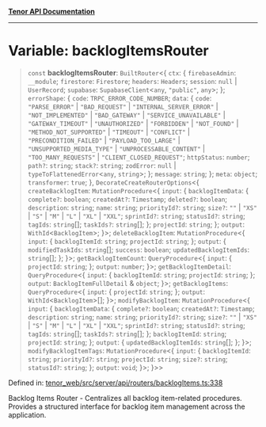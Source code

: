 [**Tenor API Documentation**](../../README.md)

***

# Variable: backlogItemsRouter

> `const` **backlogItemsRouter**: `BuiltRouter`\<\{ `ctx`: \{ `firebaseAdmin`: `__module`; `firestore`: `Firestore`; `headers`: `Headers`; `session`: `null` \| `UserRecord`; `supabase`: `SupabaseClient`\<`any`, `"public"`, `any`\>; \}; `errorShape`: \{ `code`: `TRPC_ERROR_CODE_NUMBER`; `data`: \{ `code`: `"PARSE_ERROR"` \| `"BAD_REQUEST"` \| `"INTERNAL_SERVER_ERROR"` \| `"NOT_IMPLEMENTED"` \| `"BAD_GATEWAY"` \| `"SERVICE_UNAVAILABLE"` \| `"GATEWAY_TIMEOUT"` \| `"UNAUTHORIZED"` \| `"FORBIDDEN"` \| `"NOT_FOUND"` \| `"METHOD_NOT_SUPPORTED"` \| `"TIMEOUT"` \| `"CONFLICT"` \| `"PRECONDITION_FAILED"` \| `"PAYLOAD_TOO_LARGE"` \| `"UNSUPPORTED_MEDIA_TYPE"` \| `"UNPROCESSABLE_CONTENT"` \| `"TOO_MANY_REQUESTS"` \| `"CLIENT_CLOSED_REQUEST"`; `httpStatus`: `number`; `path?`: `string`; `stack?`: `string`; `zodError`: `null` \| `typeToFlattenedError`\<`any`, `string`\>; \}; `message`: `string`; \}; `meta`: `object`; `transformer`: `true`; \}, `DecorateCreateRouterOptions`\<\{ `createBacklogItem`: `MutationProcedure`\<\{ `input`: \{ `backlogItemData`: \{ `complete?`: `boolean`; `createdAt?`: `Timestamp`; `deleted?`: `boolean`; `description`: `string`; `name`: `string`; `priorityId?`: `string`; `size?`: `""` \| `"XS"` \| `"S"` \| `"M"` \| `"L"` \| `"XL"` \| `"XXL"`; `sprintId?`: `string`; `statusId?`: `string`; `tagIds`: `string`[]; `taskIds?`: `string`[]; \}; `projectId`: `string`; \}; `output`: `WithId`\<`BacklogItem`\>; \}\>; `deleteBacklogItem`: `MutationProcedure`\<\{ `input`: \{ `backlogItemId`: `string`; `projectId`: `string`; \}; `output`: \{ `modifiedTaskIds`: `string`[]; `success`: `boolean`; `updatedBacklogItemIds`: `string`[]; \}; \}\>; `getBacklogItemCount`: `QueryProcedure`\<\{ `input`: \{ `projectId`: `string`; \}; `output`: `number`; \}\>; `getBacklogItemDetail`: `QueryProcedure`\<\{ `input`: \{ `backlogItemId`: `string`; `projectId`: `string`; \}; `output`: `BacklogItemFullDetail` & `object`; \}\>; `getBacklogItems`: `QueryProcedure`\<\{ `input`: \{ `projectId`: `string`; \}; `output`: `WithId`\<`BacklogItem`\>[]; \}\>; `modifyBacklogItem`: `MutationProcedure`\<\{ `input`: \{ `backlogItemData`: \{ `complete?`: `boolean`; `createdAt?`: `Timestamp`; `description`: `string`; `name`: `string`; `priorityId?`: `string`; `size?`: `""` \| `"XS"` \| `"S"` \| `"M"` \| `"L"` \| `"XL"` \| `"XXL"`; `sprintId?`: `string`; `statusId?`: `string`; `tagIds`: `string`[]; `taskIds?`: `string`[]; \}; `backlogItemId`: `string`; `projectId`: `string`; \}; `output`: \{ `updatedBacklogItemIds`: `string`[]; \}; \}\>; `modifyBacklogItemTags`: `MutationProcedure`\<\{ `input`: \{ `backlogItemId`: `string`; `priorityId?`: `string`; `projectId`: `string`; `size?`: `string`; `statusId?`: `string`; \}; `output`: `void`; \}\>; \}\>\>

Defined in: [tenor\_web/src/server/api/routers/backlogItems.ts:338](https://github.com/Apantli/Tenor/blob/293d0ddb2d5307c4150fcd161249995fd5278c7d/tenor_web/src/server/api/routers/backlogItems.ts#L338)

Backlog Items Router - Centralizes all backlog item-related procedures.
Provides a structured interface for backlog item management across the application.
